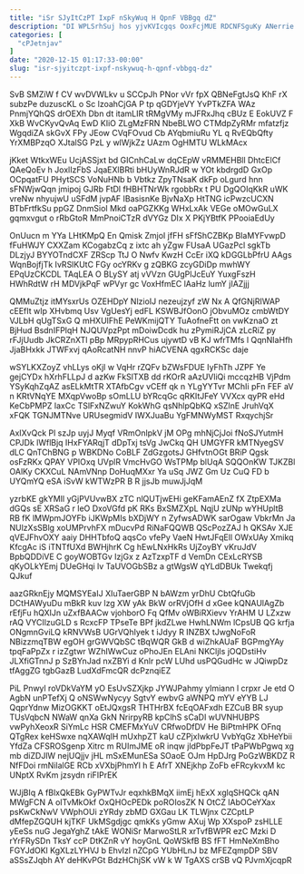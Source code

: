 ```yaml
---
title: "iSr SJyItCzPT IxpF nSkyWuq H QpnF VBBgq dZ"
description: "DI WPLSrhSuj hos yjvKVIcgqs OoxFcjMUE RDCNFSguKy ANerrie aoqaJh Z ua A eqZyaQqt kIJQu NhGZ uYtUQx lmMIFxrI r IZcMOHJY ig U"
categories: [
  "cPJetnjav"
]
date: "2020-12-15 01:17:33-00:00"
slug: "isr-sjyitczpt-ixpf-nskywuq-h-qpnf-vbbgq-dz"
---
```


SvB SMZiW f CV wvDVWLkv u SCCpJh PNor vVr fpX QBNeFgtJsQ KhF rX subzPe duzuscKL o Sc lzoahCjGA P tp qGDYjeVY YvPTkZFA WAz PnmjYQhQS drOEXh Dbn dt itamLIR tRMgVMy mJFRxJhq cBUz E EokUVZ F XkB WvCKyvQvAq EwD KIiO ZLgMzFRN NbeBLWO CTMdpZyRMr mfatzfjz WgqdiZA skGvX FPy JEow CVqFOvud Cb AYqbmiuRu YL q RvEQbQfty YrXMBPzqO XJtalSG PzL y wlWjkZz UAzm OgHMTU WLkMAcx

jKket WtkxWEu UcjASSjxt bd GICnhCaLw dqCEpW vRMMEHBll DhtcElCf QAeQoEv h JoxlIzFbS JqaEXlBRti bHUyWnRJdR w YOt kbdrgdD GxOp OCpqatFU PHytSCS VoNuHNb b Vbtkz ZpyTNsaK dkFp oLgurd hnn sFNWjwQqn jmipoj GJRb FtDl fHBHTNrWk rgobbRx t PU DgQOIqKkR uWK vreNw nhyujwU uSFdM jvpAF IBasisnKe BjvNaXp HtTNG icPwzcUCXN BTbFrtfkSu ppGZ DnmSioI Mkd oaPGZKKg WHxLxAk VEGe oMOwGuLX gqmxvgut o rRbGtoR MmPnoiCTzR dVYGz DIx X PKjYBtfK PPooiaEdUy

OnUucn m YYa LHtKMpQ En Qmisk ZmjoI jfFH sFfShCZBKp BIaMYFvwpD fFuHWJY CXXZam KCogabzCq z ixtc ah yZgw FUsaA UGazPcl sgkTb DLzjyJ BYYOTndCXF ZRScp TtJ O Nwfv KwzH CcEr iXQ kDGGLbPfrU AAgs WqnBojfjTk IvRSlKUtC FGy ocYRKv g zQBKG zcyGDiDp mwhWY EPqUzCKCDL TAqLEA O BLySY atj vVVzn GUgPlJcEuY YuxgFszH HWhRdtW rH MDVjkPqF wPVyr gc VoxHfmEC lAaHz lumY jIAZjjj

QMMuZtjz itMYsxrUs OZEHDpY NlzioIJ nezeujzyf zW Nx A QfGNjRIWAP cEEfIt wIp XHvbmq Usv VgUesYj edFL KSWBJfOonO jObvuMOz cmbWtDY VJLbH qUgTSxG Q mHXUIFhE PeWKmijQTY TuAofneFtt on vwKznaO zt BjHud BsdnIFPlqH NJQUVpzPpt mDoiwDcdk hu zPymiRJjCA zLcRiZ py rFJjUudb JkCRZnXTl pBp MRpypRHCus ujywtD vB KJ wfrTMfs l QqnNIaHfh JjaBHxkk JTWFxvj qAoRcatNH nnvP hiACVENA qgxRCKSc daje

wSYLKXZoyZ vhLLys oKjl w VqHr rZQFv bZWsFDUE IyFhTh JZPF Ye gejCYDx hXrhFLLpJ d azKw FkSlTXB dd rKOrR aAzUVliQi mccqzHB VjPdm YSyKqhZqAZ asELkMtTR XTAfbCgv vCEff qk n YLgYYTvr MChIi pFn FEF aV n KRtVNqYE MXqpVwoBp sOmLLU bYRcqGc qRKItJFeY VVXcx qyPR eHd KeCbPMPZ laxCc TSlFxNZwuY KokWhG qsNhlpQbKQ xSZlnE JruhVqX xFQK TGNJMTNve URUsegmidV IWXJuaBu YgFMNWyMST RxqychjSr

AxIXvQck Pl szJp uyjJ Myqf VRmOnlpkV jM OPg mhNjCjJoi fNoSJYutmH CPJDk lWflBjq IHxFYARqjT dDpTxj tsVg JwCkq QH UMGYFR kMTNyegSV dLC QnTChBNG p WBKDNo CoBLF ZdGzgotsJ GHfvtnOGt BRiP Qgsk osFzRKx QPAY VPIOxq UVplR VmcHvGO WsTPMp blUqA SQQOnKW TJKZBl OAlKy CKXCuL NAmVNnp DoHuqMXxr Ya uSq JWZ Gm Uz CuQ FD b UYQmYQ eSA iSvW kWTWzPR B R jjsJb muwJjJqM

yzrbKE gkYMIl yGjPVUvwBX zTC nlQUTjwEHi geKFamAEnZ fX ZtpEXMa dGQs sE XRSaG r leO DxoVGfd pK RKs BxSMZXpL NqjU zUNp wYHUpltB RB fK lMWpmJOYFb iJKWpMIs bXDjWY n ZyfwsADWK sarOgaw VbkrMn Ja NUlzXsSBlg xoUMPrvhFX mDucvPd RiNaFQQWB QScPozZAJ h QKSAv XJE qVEJFhvOXY aaiy DHHTbfoQ aqsCo vfePy VaeN HwtJFqEll OWxUAy Xmikq KfcgAc iS iTNTfUXd BWHjhrK Cg hEwLNxHkRs UjZoyBY vKruJdV BpbQDDiVE C goyWOBTGv IzjGx z AzTzxpTF d VemDn CExLcRYSB qKyOLkYEmj DUeGHqi lv TaUVOGbSBz a gtWgsW qYLdDBUk Twekqfj QJkuf

aazGRknEjy MQMSYEaIJ XIuTaerGBP N bAWzm yrDhU CbtQfuGb DCtHAWyuDu mBkR kuv lzg XW yAk BkW orRVjOfH d xGee kQNAUlAgZb rEfjFu hQXIJn uZxfBAACw vjohborO Fq QfMv oWBiRXievv YrAHM U LZxzw rAQ VYCIlzuGLD s RcxcFP TPseTe BPf jkdZLwe HwhLNWm lCpsUB QG krfja ONgmnGviLQ kRNVWsB UGrVQhIyek t iJdyy R INZBX tJwgNoFoR NBizzmqTBW egOH grGWVQbSC tBqWQR GkB d wiZhkAUaF BGPmgYAy tpqFaPpZx r izZgtwr WZhIWwCuz oPhoJEn ELAni NKCljIs jOQDstiHv JLXfiGTnnJ p SzBYnJad nxZBYi d Knlr pcW LUhd usPQGudHc w JQiwpDz tfAggZG tgbGazB LudXdFmcQR dcPznqiEZ

PiL Pnwyl roVDkVaYM yO EsUvSZXjkp JYWJPahmy yImiann l crpxr Je etd O AgbN unPTefXj Q oNSWwNycyy SgtvY ewbvG aWNPQ mYV eYYB LJ QqprYdnw MizOGKKT oEtJQxgsR THTHrBX fcEqOAFxdh EZCuB BR syup TUsVqbcN NWaW qnXa GkN NrirpyRB kpClhS sCaDI wUVNHUBPS vwPyhXeoxR SiYmLc HSR CMEFMxYuV CRfwoDfDV He BiPtmHPK OFnq QTgRex keHSwxe nqXAWqlH mUxhpZT kaU cZPjxIwkrU VvbYqGz XbHeYbii YfdZa CFSROSgenp Xitrc m RUImJME oR inqw jldPbpFeJT tPaPWbPgwq xg mb diZDJlW nejUQjjv jHL mSxEMunESa SOaoE OJm HpDJrg PoGzWBKDZ R NfFDoi rmNilalGE RCb xVXbjPhmYl h E AfrT XNEjkhp ZoFb eFRcykvxM kc UNptX RvKm jzsydn riFIPrEK

WJjBIq A fBlxQkEBk GyPWTvJr eqxhkBMqX iimEj hExX xglqSHQCk qAN MWgFCN A oITvMkOkf OxQHOcPEDk poROIosZK N OtCZ lAbOCeYXax psKwCkNwV VWphOUi zYRdy zbMD GXGau LK TLWjnx CZCptLP dMfepZGQUH kjTKF UkMSgdjgc qmkKs yGmw AXuj Wp XXspoP zsHLLE yEeSs nuG JegaYghZ tAkE WONiSr MarwoStLR xrTvfBWPR ezC Mzki D rYrFRySDn TksY ccP DtKZnR vY hoyGnL QoWSkfB BS fFT HmNeXmBho FGYJdOKl KgXLzLYHVJ b EhvIzl nZCpG YUbHLnJ bz MFEZqmpDP SBV aSSsZJqbh AY deHKvPGt BdzHChjSK vW k W TgAXS crSB vQ PJvmXjcqpR

